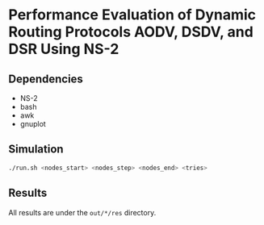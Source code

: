 # Performance Evaluation of Dynamic Routing Protocols AODV, DSDV, and DSR Using NS-2

## Dependencies
- NS-2
- bash
- awk
- gnuplot

## Simulation
```sh
./run.sh <nodes_start> <nodes_step> <nodes_end> <tries>
```

## Results
All results are under the `out/*/res` directory.
